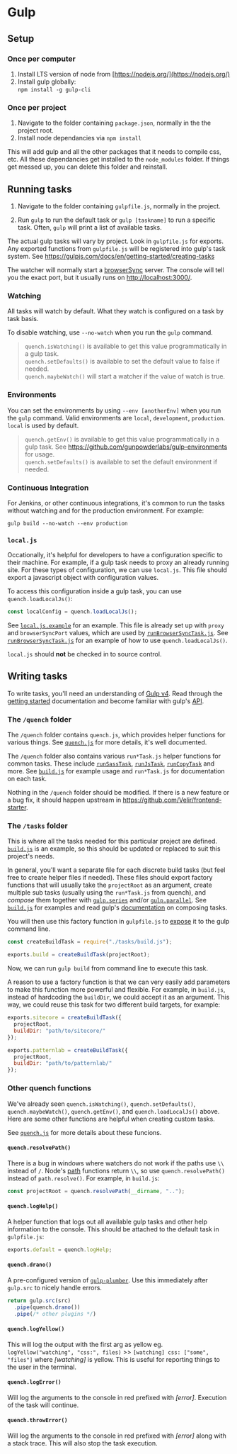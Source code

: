 # Gulp

## Setup

### Once per computer

1.  Install LTS version of node from [https://nodejs.org/](https://nodejs.org/)
2.  Install gulp globally:  
    `npm install -g gulp-cli`

### Once per project

1.  Navigate to the folder containing `package.json`, normally in the the project root.
2.  Install node dependancies via
    `npm install`

This will add gulp and all the other packages that it
needs to compile css, etc. All these dependancies get installed to the
`node_modules` folder. If things get messed up, you can delete this
folder and reinstall.

## Running tasks

1.  Navigate to the folder containing `gulpfile.js`, normally in the project.

2.  Run `gulp` to run the default task or `gulp [taskname]` to run a specific task. Often, `gulp` will print a list of available tasks.

The actual gulp tasks will vary by project. Look in `gulpfile.js` for exports. Any exported functions from `gulpfile.js` will be registered into gulp's task system. See https://gulpjs.com/docs/en/getting-started/creating-tasks

The watcher will normally start a [browserSync](https://browsersync.io/) server. The console will tell you the exact port, but it usually runs on [http://localhost:3000/](http://localhost:3000/).

### Watching

All tasks will watch by default. What they watch is configured on a task by task basis.

To disable watching, use `--no-watch` when you run the `gulp` command.

>`quench.isWatching()` is available to get this value programmatically in a gulp task.  
> `quench.setDefaults()` is available to set the default value to false if needed.  
> `quench.maybeWatch()` will start a watcher if the value of watch is true.

### Environments

You can set the environments by using `--env [anotherEnv]` when you run the `gulp` command. Valid environments are `local`, `development`, `production`. `local` is used by default.

> `quench.getEnv()` is available to get this value programmatically in a gulp task. See https://github.com/gunpowderlabs/gulp-environments for usage.  
> `quench.setDefaults()` is available to set the default environment if needed.


### Continuous Integration

For Jenkins, or other continuous integrations, it's common to run the tasks without watching and for the production environment. For example:

```
gulp build --no-watch --env production
```

### `local.js`

Occationally, it's helpful for developers to have a configuration specific to their machine.  For example, if a gulp task needs to proxy an already running site.  For these types of configuration, we can use `local.js`. This file should export a javascript object with configuration values.  

To access this configuration inside a gulp task, you can use `quench.loadLocalJs()`:

```javascript
const localConfig = quench.loadLocalJs();
```

See [`local.js.example`](./local.js.example) for an example. This file is already set up with `proxy` and `browserSyncPort` values, which are used by [`runBrowserSyncTask.js`](./quench/runBrowserSyncTask.js). See [`runBrowserSyncTask.js`](./quench/runBrowserSyncTask.js) for an example of how to use `quench.loadLocalJs()`.

`local.js` should **not** be checked in to source control.

## Writing tasks

To write tasks, you'll need an understanding of [Gulp v4](https://gulpjs.com/). Read through the [getting started](https://gulpjs.com/docs/en/getting-started/quick-start) documentation and become familiar with gulp's [API](https://gulpjs.com/docs/en/api/concepts).

### The `/quench` folder

The `/quench` folder contains `quench.js`, which provides helper functions for various things. See [`quench.js`](./quench/quench.js) for more details, it's well documented.

The `/quench` folder also contains various `run*Task.js` helper functions for common tasks. These include [`runSassTask`](./quench/runSassTask.js), [`runJsTask`](./quench/runJsTask.js), [`runCopyTask`](./quench/runCopyTask.js) and more. See [`build.js`](./tasks/build.js) for example usage and `run*Task.js` for documentation on each task.

Nothing in the `/quench` folder should be modified. If there is a new feature or a bug fix, it should happen upstream in https://github.com/Velir/frontend-starter.

### The `/tasks` folder

This is where all the tasks needed for this particular project are defined. [`build.js`](./tasks/build.js) is an example, so this should be updated or replaced to suit this project's needs.

In general, you'll want a separate file for each discrete build tasks (but feel free to create helper files if needed). These files should export factory functions that will usually take the `projectRoot` as an argument, create multiple sub tasks (usually using the `run*Task.js` from quench), and _compose_ them together with [`gulp.series`](https://gulpjs.com/docs/en/api/series) and/or [`gulp.parallel`](https://gulpjs.com/docs/en/api/parallel). See [`build.js`](./tasks/build.js) for examples and read gulp's [documentation](https://gulpjs.com/docs/en/getting-started/creating-tasks#compose-tasks) on composing tasks.

You will then use this factory function in `gulpfile.js` to [expose](https://gulpjs.com/docs/en/getting-started/creating-tasks) it to the gulp command line.

```javascript
const createBuildTask = require("./tasks/build.js");

exports.build = createBuildTask(projectRoot);
```
Now, we can run `gulp build` from command line to execute this task.


A reason to use a factory function is that we can very easily add parameters to make this function more powerful and flexible.  For example, in `build.js`, instead of hardcoding the `buildDir`, we could accept it as an argument.  This way, we could reuse this task for two different build targets, for example:

```javascript
exports.sitecore = createBuildTask({
  projectRoot,
  buildDir: "path/to/sitecore/"
});

exports.patternlab = createBuildTask({
  projectRoot,
  buildDir: "path/to/patternlab/"
});
```

### Other quench functions

We've already seen `quench.isWatching()`, `quench.setDefaults()`, `quench.maybeWatch()`, `quench.getEnv()`, and `quench.loadLocalJs()` above.  Here are some other functions are helpful when creating custom tasks.

See [`quench.js`](./quench/quench.js) for more details about these funcions.

#### `quench.resolvePath()`
There is a bug in windows where watchers do not work if the paths use `\\` instead of `/`. Node's [path](https://nodejs.org/docs/latest/api/path.html) functions return `\\`, so use `quench.resolvePath()` instead of `path.resolve()`.  For example, in `build.js`:

```javascript
const projectRoot = quench.resolvePath(__dirname, "..");
```

#### `quench.logHelp()`
A helper function that logs out all available gulp tasks and other help information to the console.  This should be attached to the default task in `gulpfile.js`:

```javascript
exports.default = quench.logHelp;
```

#### `quench.drano()`
A pre-configured version of [`gulp-plumber`](https://github.com/floatdrop/gulp-plumber).  Use this immediately after `gulp.src` to nicely handle errors.
```javascript
return gulp.src(src)
  .pipe(quench.drano())
  .pipe(/* other plugins */)
```

#### `quench.logYellow()`
This will log the output with the first arg as yellow
eg. `logYellow("watching", "css:", files)` >> `[watching] css: ["some", "files"]` where *[watching]* is yellow.  This is useful for reporting things to the user in the terminal.

#### `quench.logError()`
Will log the arguments to the console in red prefixed with *[error]*.  Execution of the task will continue.

#### `quench.throwError()`
Will log the arguments to the console in red prefixed with *[error]* along with a stack trace.  This will also stop the task execution.
